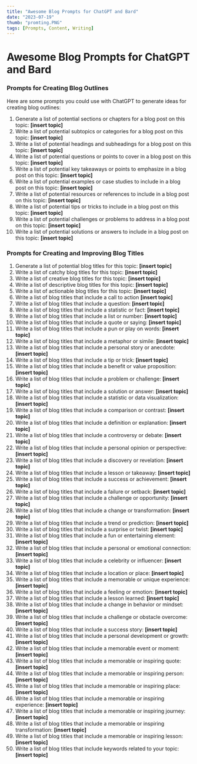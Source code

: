 ```yaml
---
title: "Awesome Blog Prompts for ChatGPT and Bard"
date: "2023-07-19"
thumb: "promting.PNG"
tags: [Prompts, Content, Writing]
---
```



# Awesome Blog Prompts for ChatGPT and Bard
<h3 class="wp-block-heading">Prompts for Creating Blog Outlines</h3>



<p>Here are some prompts you could use with ChatGPT to generate ideas for creating blog outlines:</p>



<ol>
<li>Generate a list of potential sections or chapters for a blog post on this topic: <b>[insert topic]</b></li>



<li>Write a list of potential subtopics or categories for a blog post on this topic: <b>[insert topic]</b></li>



<li>Write a list of potential headings and subheadings for a blog post on this topic: <b>[insert topic]</b></li>



<li>Write a list of potential questions or points to cover in a blog post on this topic: <b>[insert topic]</b></li>



<li>Write a list of potential key takeaways or points to emphasize in a blog post on this topic: <b>[insert topic]</b></li>



<li>Write a list of potential examples or case studies to include in a blog post on this topic: <b>[insert topic]</b></li>



<li>Write a list of potential resources or references to include in a blog post on this topic: <b>[insert topic]</b></li>



<li>Write a list of potential tips or tricks to include in a blog post on this topic: <b>[insert topic]</b></li>



<li>Write a list of potential challenges or problems to address in a blog post on this topic: <b>[insert topic]</b></li>



<li>Write a list of potential solutions or answers to include in a blog post on this topic: <b>[insert topic]</b></li>
</ol>



<h3 class="wp-block-heading">Prompts for Creating and Improving Blog Titles</h3>


<ol>
<li>Generate a list of potential blog titles for this topic: <b>[insert topic]</b></li>



<li>Write a list of catchy blog titles for this topic: <b>[insert topic]</b></li>



<li>Write a list of creative blog titles for this topic: <b>[insert topic]</b></li>



<li>Write a list of descriptive blog titles for this topic: <b>[insert topic]</b></li>



<li>Write a list of actionable blog titles for this topic: <b>[insert topic]</b></li>



<li>Write a list of blog titles that include a call to action  <b>[insert topic]</b></li>



<li>Write a list of blog titles that include a question: <b>[insert topic]</b></li>



<li>Write a list of blog titles that include a statistic or fact: <b>[insert topic]</b></li>



<li>Write a list of blog titles that include a list or number: <b>[insert topic]</b></li>



<li>Write a list of blog titles that include a quote or saying: <b>[insert topic]</b></li>



<li>Write a list of blog titles that include a pun or play on words: <b>[insert topic]</b></li>



<li>Write a list of blog titles that include a metaphor or simile: <b>[insert topic]</b></li>



<li>Write a list of blog titles that include a personal story or anecdote: <b>[insert topic]</b></li>



<li>Write a list of blog titles that include a tip or trick: <b>[insert topic]</b></li>



<li>Write a list of blog titles that include a benefit or value proposition: <b>[insert topic]</b></li>



<li>Write a list of blog titles that include a problem or challenge: <b>[insert topic]</b></li>



<li>Write a list of blog titles that include a solution or answer: <b>[insert topic]</b></li>



<li>Write a list of blog titles that include a statistic or data visualization: <b>[insert topic]</b></li>



<li>Write a list of blog titles that include a comparison or contrast: <b>[insert topic]</b></li>



<li>Write a list of blog titles that include a definition or explanation: <b>[insert topic]</b></li>



<li>Write a list of blog titles that include a controversy or debate: <b>[insert topic]</b></li>



<li>Write a list of blog titles that include a personal opinion or perspective: <b>[insert topic]</b></li>



<li>Write a list of blog titles that include a discovery or revelation: <b>[insert topic]</b></li>



<li>Write a list of blog titles that include a lesson or takeaway: <b>[insert topic]</b></li>



<li>Write a list of blog titles that include a success or achievement: <b>[insert topic]</b></li>



<li>Write a list of blog titles that include a failure or setback: <b>[insert topic]</b></li>



<li>Write a list of blog titles that include a challenge or opportunity: <b>[insert topic]</b></li>



<li>Write a list of blog titles that include a change or transformation: <b>[insert topic]</b></li>



<li>Write a list of blog titles that include a trend or prediction: <b>[insert topic]</b></li>



<li>Write a list of blog titles that include a surprise or twist: <b>[insert topic]</b></li>



<li>Write a list of blog titles that include a fun or entertaining element: <b>[insert topic]</b></li>



<li>Write a list of blog titles that include a personal or emotional connection: <b>[insert topic]</b></li>



<li>Write a list of blog titles that include a celebrity or influencer: <b>[insert topic]</b></li>



<li>Write a list of blog titles that include a location or place: <b>[insert topic]</b></li>



<li>Write a list of blog titles that include a memorable or unique experience: <b>[insert topic]</b></li>



<li>Write a list of blog titles that include a feeling or emotion: <b>[insert topic]</b></li>



<li>Write a list of blog titles that include a lesson learned: <b>[insert topic]</b></li>



<li>Write a list of blog titles that include a change in behavior or mindset: <b>[insert topic]</b></li>



<li>Write a list of blog titles that include a challenge or obstacle overcome: <b>[insert topic]</b></li>



<li>Write a list of blog titles that include a success story: <b>[insert topic]</b></li>



<li>Write a list of blog titles that include a personal development or growth: <b>[insert topic]</b></li>



<li>Write a list of blog titles that include a memorable event or moment: <b>[insert topic]</b></li>



<li>Write a list of blog titles that include a memorable or inspiring quote: <b>[insert topic]</b></li>



<li>Write a list of blog titles that include a memorable or inspiring person: <b>[insert topic]</b></li>



<li>Write a list of blog titles that include a memorable or inspiring place: <b>[insert topic]</b></li>



<li>Write a list of blog titles that include a memorable or inspiring experience: <b>[insert topic]</b></li>



<li>Write a list of blog titles that include a memorable or inspiring journey: <b>[insert topic]</b></li>



<li>Write a list of blog titles that include a memorable or inspiring transformation: <b>[insert topic]</b></li>



<li>Write a list of blog titles that include a memorable or inspiring lesson: <b>[insert topic]</b></li>



<li>Write a list of blog titles that include keywords related to your topic: <b>[insert topic]</b></li>
</ol>